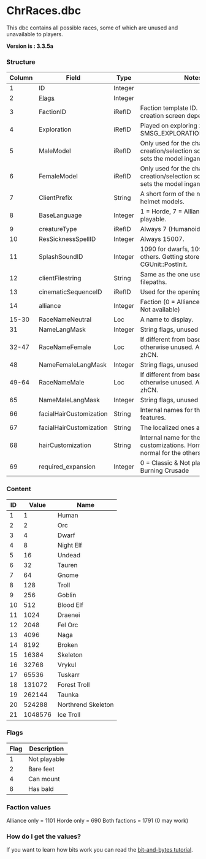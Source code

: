 # ChrRaces.dbc

This dbc contains all possible races, some of which are unused and unavailable to players.

**Version is : 3.3.5a**

### Structure

| Column | Field                   | Type         | Notes                                                                                |
|--------|-------------------------|--------------|--------------------------------------------------------------------------------------|
| 1      | ID                      | Integer      |                                                                                      |
| 2      | [Flags](#flags)         | Integer      |                                                                                      |
| 3      | FactionID               | iRefID       | Faction template ID. The order in the creation screen depends on this.               |
| 4      | Exploration             | iRefID       | Played on exploring zones with SMSG_EXPLORATION_EXPERIENCE.                          |
| 5      | MaleModel               | iRefID       | Only used for the character creation/selection screen. Server sets the model ingame. |
| 6      | FemaleModel             | iRefID       | Only used for the character creation/selection screen. Server sets the model ingame. |
| 7      | ClientPrefix            | String       | A short form of the name. Used for helmet models.                                    |
| 8      | BaseLanguage            | Integer      | 1 = Horde, 7 = Alliance & Not playable.                                              |
| 9      | creatureType            | iRefID       | Always 7 (Humanoid).                                                                 |
| 10     | ResSicknessSpellID      | Integer      | Always 15007.                                                                        |
| 11     | SplashSoundID           | Integer      | 1090 for dwarfs, 1096 for the others. Getting stored in CGUnit at CGUnit::PostInit.  |
| 12     | clientFilestring        | String       | Same as the one used in model filepaths.                                             |
| 13     | cinematicSequenceID     | iRefID       | Used for the opening cinematic.                                                      |
| 14     | alliance                | Integer      | Faction (0 = Alliance, 1 = Horde, 2 = Not available)                                 |
| 15-30  | RaceNameNeutral         | Loc          | A name to display.                                                                   |
| 31     | NameLangMask            | Integer      | String flags, unused                                                                 |
| 32-47  | RaceNameFemale          | Loc          | If different from base case, otherwise unused. Always NULL for zhCN.                 |
| 48     | NameFemaleLangMask      | Integer      | String flags, unused                                                                 |
| 49-64  | RaceNameMale            | Loc          | If different from base case, otherwise unused. Always NULL for zhCN.                 |
| 65     | NameMaleLangMask        | Integer      | String flags, unused                                                                 |
| 66     | facialHairCustomization | String       | Internal names for the facial features.                                              |
| 67     | facialHairCustomization | String       | The localized ones are in luas.                                                      |
| 68     | hairCustomization       | String       | Internal name for the hair customizations.  Horns for tauren, normal for the others. |
| 69     | required_expansion      | Integer      | 0 = Classic & Not playable, 1 = Burning Crusade                                      |

### Content

| ID | Value    | Name                    |
|----|----------|-------------------------|
| 1  | 1        | Human                   |
| 2  | 2        | Orc                     |
| 3  | 4        | Dwarf                   |
| 4  | 8        | Night Elf               |
| 5  | 16       | Undead                  |
| 6  | 32       | Tauren                  |
| 7  | 64       | Gnome                   |
| 8  | 128      | Troll                   |
| 9  | 256      | Goblin                  |
| 10 | 512      | Blood Elf               |
| 11 | 1024     | Draenei                 |
| 12 | 2048     | Fel Orc                 |
| 13 | 4096     | Naga                    |
| 14 | 8192     | Broken                  |
| 15 | 16384    | Skeleton                |
| 16 | 32768    | Vrykul                  |
| 17 | 65536    | Tuskarr                 |
| 18 | 131072   | Forest Troll            |
| 19 | 262144   | Taunka                  |
| 20 | 524288   | Northrend Skeleton      |
| 21 | 1048576  | Ice Troll               |

### Flags

| Flag | Description           |
|------|-----------------------|
| 1    | Not playable          |
| 2    | Bare feet             |
| 4    | Can mount             |
| 8    | Has bald              |


### Faction values

Alliance only = 1101
Horde only = 690
Both factions = 1791 (0 may work)


### How do I get the values?

If you want to learn how bits work you can read the [bit-and-bytes tutorial](Bit-and_bytes-tutorial).
